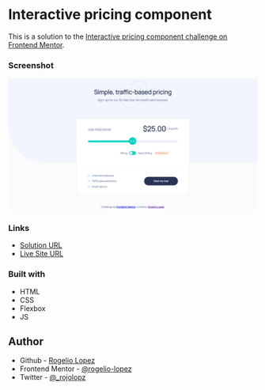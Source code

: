 # Interactive pricing component

This is a solution to the [Interactive pricing component challenge on Frontend Mentor](https://www.frontendmentor.io/challenges/interactive-pricing-component-t0m8PIyY8).  


### Screenshot

![Project Screenshot](./screenshot.png)


### Links

- [Solution URL](https://your-solution-url.com)
- [Live Site URL](http://rogeliolopez.dev/Interactive-Pricing-Component/)


### Built with

- HTML
- CSS
- Flexbox
- JS


## Author

- Github - [Rogelio Lopez](https://github.com/rogelio-lopez)
- Frontend Mentor - [@rogelio-lopez](https://www.frontendmentor.io/profile/rogelio-lopez)
- Twitter - [@_rojolopz](https://twitter.com/_rojolopz)

